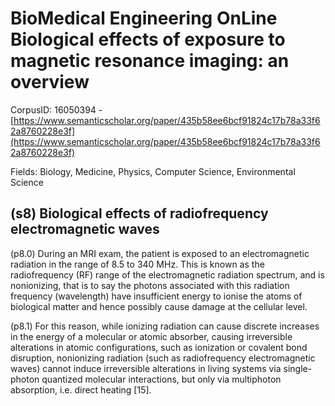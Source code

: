 # BioMedical Engineering OnLine Biological effects of exposure to magnetic resonance imaging: an overview

CorpusID: 16050394 - [https://www.semanticscholar.org/paper/435b58ee6bcf91824c17b78a33f62a8760228e3f](https://www.semanticscholar.org/paper/435b58ee6bcf91824c17b78a33f62a8760228e3f)

Fields: Biology, Medicine, Physics, Computer Science, Environmental Science

## (s8) Biological effects of radiofrequency electromagnetic waves
(p8.0) During an MRI exam, the patient is exposed to an electromagnetic radiation in the range of 8.5 to 340 MHz. This is known as the radiofrequency (RF) range of the electromagnetic radiation spectrum, and is nonionizing, that is to say the photons associated with this radiation frequency (wavelength) have insufficient energy to ionise the atoms of biological matter and hence possibly cause damage at the cellular level.

(p8.1) For this reason, while ionizing radiation can cause discrete increases in the energy of a molecular or atomic absorber, causing irreversible alterations in atomic configurations, such as ionization or covalent bond disruption, nonionizing radiation (such as radiofrequency electromagnetic waves) cannot induce irreversible alterations in living systems via single-photon quantized molecular interactions, but only via multiphoton absorption, i.e. direct heating [15].
